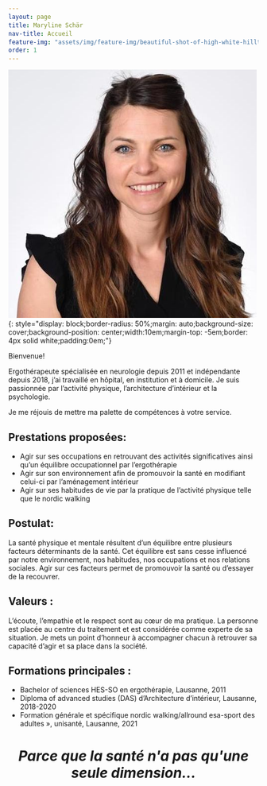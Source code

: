 ```yaml
---
layout: page
title: Maryline Schär
nav-title: Accueil
feature-img: "assets/img/feature-img/beautiful-shot-of-high-white-hilltops-and-mountains-covered-in-fog.jpg"
order: 1
---
```


![](/assets/img/feature-img/maryline-sq.jpg){: style="display: block;border-radius: 50%;margin: auto;background-size: cover;background-position: center;width:10em;margin-top: -5em;border: 4px solid white;padding:0em;"}

Bienvenue!

Ergothérapeute spécialisée en neurologie depuis 2011 et indépendante depuis 2018, j’ai travaillé en hôpital, en institution et à domicile. Je suis passionnée par l’activité physique, l’architecture d’intérieur et la psychologie.

Je me réjouis de mettre ma palette de compétences à votre service.

## Prestations proposées:

- Agir sur ses occupations en retrouvant des activités significatives ainsi qu’un équilibre occupationnel par l’ergothérapie
- Agir sur son environnement afin de promouvoir la santé en modifiant celui-ci par l’aménagement intérieur
- Agir sur ses habitudes de vie par la pratique de l’activité physique telle que le nordic walking

## Postulat: 
La santé physique et mentale résultent d’un équilibre entre plusieurs facteurs déterminants de la santé. Cet équilibre est sans cesse influencé par notre environnement, nos habitudes, nos occupations et nos relations sociales. Agir sur ces facteurs permet de promouvoir la santé ou d’essayer de la recouvrer.

## Valeurs :
L’écoute, l’empathie et le respect sont au cœur de ma pratique. La personne est placée au centre du traitement et est considérée comme experte de sa situation. Je mets un point d’honneur à accompagner chacun à retrouver sa capacité d’agir et sa place dans la société.

## Formations principales :
- Bachelor of sciences HES-SO en ergothérapie, Lausanne, 2011
- Diploma of advanced studies (DAS) d’Architecture d’intérieur, Lausanne, 2018-2020
- Formation générale et spécifique nordic walking/allround esa-sport des adultes », unisanté, Lausanne, 2021



<center> <h1><i>Parce que la santé n'a pas qu'une seule dimension...</i></h1> </center>


